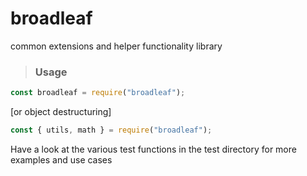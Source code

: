 # broadleaf
common extensions and helper functionality library

> ### Usage
```javascript
const broadleaf = require("broadleaf");
```

 [or object destructuring]
  
```javascript
const { utils, math } = require("broadleaf");
```

Have a look at the various test functions 
in the test directory for more examples and use cases
